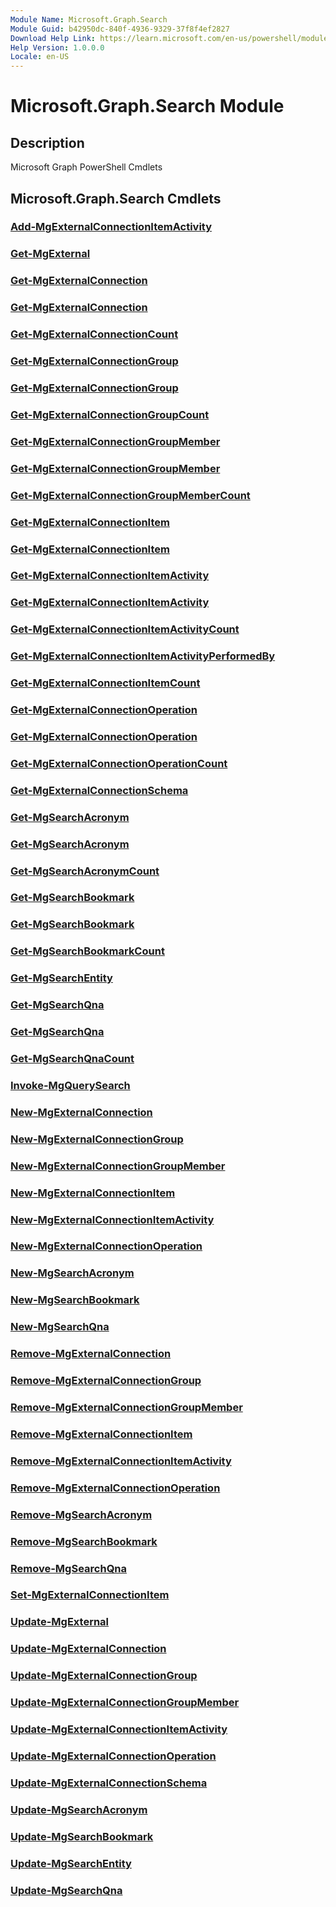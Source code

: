 ```yaml
---
Module Name: Microsoft.Graph.Search
Module Guid: b42950dc-840f-4936-9329-37f8f4ef2827
Download Help Link: https://learn.microsoft.com/en-us/powershell/module/microsoft.graph.search/?view=graph-powershell-1.0
Help Version: 1.0.0.0
Locale: en-US
---
```


# Microsoft.Graph.Search Module
## Description
Microsoft Graph PowerShell Cmdlets

## Microsoft.Graph.Search Cmdlets
### [Add-MgExternalConnectionItemActivity](Add-MgExternalConnectionItemActivity.md)

### [Get-MgExternal](Get-MgExternal.md)

### [Get-MgExternalConnection](Get-MgExternalConnection.md)

### [Get-MgExternalConnection](Get-MgExternalConnection.md)

### [Get-MgExternalConnectionCount](Get-MgExternalConnectionCount.md)

### [Get-MgExternalConnectionGroup](Get-MgExternalConnectionGroup.md)

### [Get-MgExternalConnectionGroup](Get-MgExternalConnectionGroup.md)

### [Get-MgExternalConnectionGroupCount](Get-MgExternalConnectionGroupCount.md)

### [Get-MgExternalConnectionGroupMember](Get-MgExternalConnectionGroupMember.md)

### [Get-MgExternalConnectionGroupMember](Get-MgExternalConnectionGroupMember.md)

### [Get-MgExternalConnectionGroupMemberCount](Get-MgExternalConnectionGroupMemberCount.md)

### [Get-MgExternalConnectionItem](Get-MgExternalConnectionItem.md)

### [Get-MgExternalConnectionItem](Get-MgExternalConnectionItem.md)

### [Get-MgExternalConnectionItemActivity](Get-MgExternalConnectionItemActivity.md)

### [Get-MgExternalConnectionItemActivity](Get-MgExternalConnectionItemActivity.md)

### [Get-MgExternalConnectionItemActivityCount](Get-MgExternalConnectionItemActivityCount.md)

### [Get-MgExternalConnectionItemActivityPerformedBy](Get-MgExternalConnectionItemActivityPerformedBy.md)

### [Get-MgExternalConnectionItemCount](Get-MgExternalConnectionItemCount.md)

### [Get-MgExternalConnectionOperation](Get-MgExternalConnectionOperation.md)

### [Get-MgExternalConnectionOperation](Get-MgExternalConnectionOperation.md)

### [Get-MgExternalConnectionOperationCount](Get-MgExternalConnectionOperationCount.md)

### [Get-MgExternalConnectionSchema](Get-MgExternalConnectionSchema.md)

### [Get-MgSearchAcronym](Get-MgSearchAcronym.md)

### [Get-MgSearchAcronym](Get-MgSearchAcronym.md)

### [Get-MgSearchAcronymCount](Get-MgSearchAcronymCount.md)

### [Get-MgSearchBookmark](Get-MgSearchBookmark.md)

### [Get-MgSearchBookmark](Get-MgSearchBookmark.md)

### [Get-MgSearchBookmarkCount](Get-MgSearchBookmarkCount.md)

### [Get-MgSearchEntity](Get-MgSearchEntity.md)

### [Get-MgSearchQna](Get-MgSearchQna.md)

### [Get-MgSearchQna](Get-MgSearchQna.md)

### [Get-MgSearchQnaCount](Get-MgSearchQnaCount.md)

### [Invoke-MgQuerySearch](Invoke-MgQuerySearch.md)

### [New-MgExternalConnection](New-MgExternalConnection.md)

### [New-MgExternalConnectionGroup](New-MgExternalConnectionGroup.md)

### [New-MgExternalConnectionGroupMember](New-MgExternalConnectionGroupMember.md)

### [New-MgExternalConnectionItem](New-MgExternalConnectionItem.md)

### [New-MgExternalConnectionItemActivity](New-MgExternalConnectionItemActivity.md)

### [New-MgExternalConnectionOperation](New-MgExternalConnectionOperation.md)

### [New-MgSearchAcronym](New-MgSearchAcronym.md)

### [New-MgSearchBookmark](New-MgSearchBookmark.md)

### [New-MgSearchQna](New-MgSearchQna.md)

### [Remove-MgExternalConnection](Remove-MgExternalConnection.md)

### [Remove-MgExternalConnectionGroup](Remove-MgExternalConnectionGroup.md)

### [Remove-MgExternalConnectionGroupMember](Remove-MgExternalConnectionGroupMember.md)

### [Remove-MgExternalConnectionItem](Remove-MgExternalConnectionItem.md)

### [Remove-MgExternalConnectionItemActivity](Remove-MgExternalConnectionItemActivity.md)

### [Remove-MgExternalConnectionOperation](Remove-MgExternalConnectionOperation.md)

### [Remove-MgSearchAcronym](Remove-MgSearchAcronym.md)

### [Remove-MgSearchBookmark](Remove-MgSearchBookmark.md)

### [Remove-MgSearchQna](Remove-MgSearchQna.md)

### [Set-MgExternalConnectionItem](Set-MgExternalConnectionItem.md)

### [Update-MgExternal](Update-MgExternal.md)

### [Update-MgExternalConnection](Update-MgExternalConnection.md)

### [Update-MgExternalConnectionGroup](Update-MgExternalConnectionGroup.md)

### [Update-MgExternalConnectionGroupMember](Update-MgExternalConnectionGroupMember.md)

### [Update-MgExternalConnectionItemActivity](Update-MgExternalConnectionItemActivity.md)

### [Update-MgExternalConnectionOperation](Update-MgExternalConnectionOperation.md)

### [Update-MgExternalConnectionSchema](Update-MgExternalConnectionSchema.md)

### [Update-MgSearchAcronym](Update-MgSearchAcronym.md)

### [Update-MgSearchBookmark](Update-MgSearchBookmark.md)

### [Update-MgSearchEntity](Update-MgSearchEntity.md)

### [Update-MgSearchQna](Update-MgSearchQna.md)

